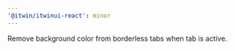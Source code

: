```yaml
---
'@itwin/itwinui-react': minor
---
```


Remove background color from borderless tabs when tab is active.
